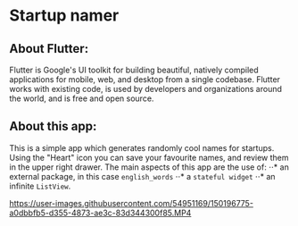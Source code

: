 # Startup namer

## About Flutter:
Flutter is Google's UI toolkit for building beautiful, natively compiled applications for mobile, web, and desktop from a single codebase. Flutter works with existing code, is used by developers and organizations around the world, and is free and open source.

## About this app:
This is a simple app which generates randomly cool names for startups. Using the "Heart" icon you can save your favourite names, and review them in the upper right drawer.
The main aspects of this app are the use of: 
⋅⋅* an external package, in this case `english_words`
⋅⋅* a `stateful widget` 
⋅⋅* an infinite `ListView`.

https://user-images.githubusercontent.com/54951169/150196775-a0dbbfb5-d355-4873-ae3c-83d344300f85.MP4
